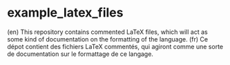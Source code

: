 # example_latex_files
(en) This repository contains commented LaTeX files, which will act as some kind of documentation on the formatting of the language.
(fr) Ce dépot contient des fichiers LaTeX commentés, qui agiront comme une sorte de documentation sur le formattage de ce langage.
